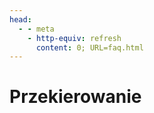 ```yaml
---
head:
  - - meta
    - http-equiv: refresh
      content: 0; URL=faq.html
---
```


# Przekierowanie
